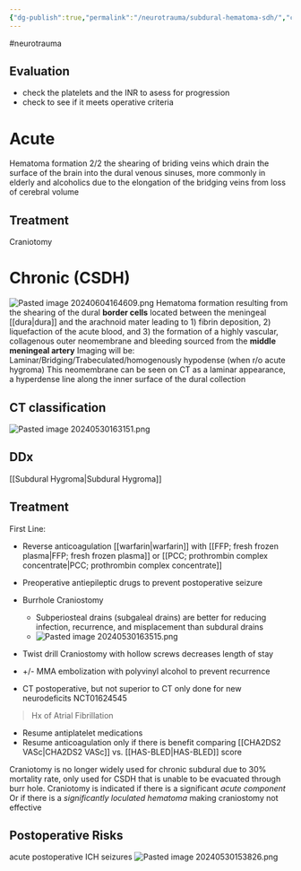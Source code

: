 ```yaml
---
{"dg-publish":true,"permalink":"/neurotrauma/subdural-hematoma-sdh/","created":"2024-05-30T15:38:09.000-07:00","updated":"2025-09-03T13:17:39.447-07:00"}
---
```



#neurotrauma


## Evaluation
- check the platelets and the INR to asess for progression
- check to see if it meets operative criteria
# Acute
Hematoma formation 2/2 the shearing of briding veins which drain the surface of the brain into the dural venous sinuses, more commonly in elderly and alcoholics due to the elongation of the bridging veins from loss of cerebral volume
## Treatment
Craniotomy

# Chronic (CSDH)
![Pasted image 20240604164609.png](/img/user/Neurotrauma/assets/Pasted%20image%2020240604164609.png)
Hematoma formation resulting from the shearing of the dural **border cells** located between the meningeal [[dura\|dura]] and the arachnoid mater leading to 1) fibrin deposition, 2) liquefaction of the acute blood, and 3) the formation of a highly vascular, collagenous outer neomembrane and bleeding sourced from the **middle meningeal artery** 
Imaging will be: Laminar/Bridging/Trabeculated/homogenously hypodense (when r/o acute hygroma)
This neomembrane can be seen on CT as a laminar appearance, a hyperdense line along the inner surface of the dural collection
## CT classification
![Pasted image 20240530163151.png](/img/user/Neurotrauma/assets/Pasted%20image%2020240530163151.png)
## DDx
[[Subdural Hygroma\|Subdural Hygroma]]
## Treatment
First Line:
- Reverse anticoagulation [[warfarin\|warfarin]] with [[FFP; fresh frozen plasma\|FFP; fresh frozen plasma]] or [[PCC; prothrombin complex concentrate\|PCC; prothrombin complex concentrate]]
- Preoperative antiepileptic drugs to prevent postoperative seizure
- Burrhole Craniostomy
	- Subperiosteal drains (subgaleal drains) are better for reducing infection, recurrence, and misplacement than subdural drains
	- ![Pasted image 20240530163515.png](/img/user/Neurotrauma/assets/Pasted%20image%2020240530163515.png)
- Twist drill Craniostomy with hollow screws decreases length of stay
- +/- MMA embolization with polyvinyl alcohol to prevent recurrence



- CT postoperative, but not superior to CT only done for new neurodeficits
	NCT01624545
> Hx of Atrial Fibrillation
- Resume antiplatelet medications
- Resume anticoagulation only if there is benefit comparing [[CHA2DS2 VASc\|CHA2DS2 VASc]] vs. [[HAS-BLED\|HAS-BLED]] score


Craniotomy is no longer widely used for chronic subdural due to 30% mortality rate, only used for CSDH that is unable to be evacuated through burr hole. 
	Craniotomy is indicated if there is a significant *acute component*
	Or if there is a *significantly loculated hematoma* making craniostomy not effective
## Postoperative Risks
acute postoperative ICH
seizures
![Pasted image 20240530153826.png](/img/user/assets/Pasted%20image%2020240530153826.png)